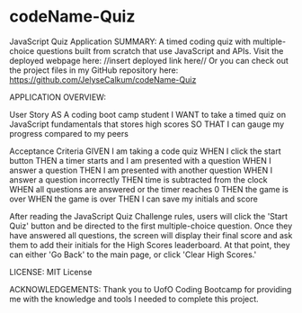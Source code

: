 # codeName-Quiz
JavaScript Quiz Application
SUMMARY:
A timed coding quiz with multiple-choice questions built from scratch that use JavaScript and APIs.
Visit the deployed webpage here: //insert deployed link here//
Or you can check out the project files in my GitHub repository here: https://github.com/JelyseCalkum/codeName-Quiz 

APPLICATION OVERVIEW:

User Story
AS A coding boot camp student
I WANT to take a timed quiz on JavaScript fundamentals that stores high scores
SO THAT I can gauge my progress compared to my peers

Acceptance Criteria
GIVEN I am taking a code quiz
WHEN I click the start button
THEN a timer starts and I am presented with a question
WHEN I answer a question
THEN I am presented with another question
WHEN I answer a question incorrectly
THEN time is subtracted from the clock
WHEN all questions are answered or the timer reaches 0
THEN the game is over
WHEN the game is over
THEN I can save my initials and score

After reading the JavaScript Quiz Challenge rules, users will click the 'Start Quiz' button and be directed to the first multiple-choice question. Once they have answered all questions, the screen will display their final score and ask them to add their initials for the High Scores leaderboard. At that point, they can either 'Go Back' to the main page, or click 'Clear High Scores.'



LICENSE:
MIT License

ACKNOWLEDGEMENTS:
Thank you to UofO Coding Bootcamp for providing me with the knowledge and tools I needed to complete this project.
